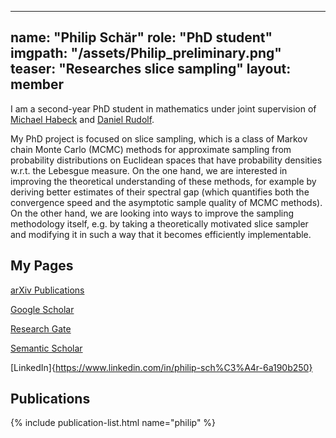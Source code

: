  ---
 name: "Philip Schär"
 role: "PhD student"
 imgpath: "/assets/Philip_preliminary.png"
 teaser: "Researches slice sampling"
 layout: member
 ---

I am a second-year PhD student in mathematics under joint supervision of [Michael Habeck](/microscopic-image-analysis.github.io/team/michael-habeck.md) and [Daniel Rudolf](https://staff.fim.uni-passau.de/~rudolf/).  

My PhD project is focused on slice sampling, which is a class of Markov chain Monte Carlo (MCMC) methods for approximate sampling from probability distributions on Euclidean spaces that have probability densities w.r.t. the Lebesgue measure. On the one hand, we are interested in improving the theoretical understanding of these methods, for example by deriving better estimates of their spectral gap (which quantifies both the convergence speed and the asymptotic sample quality of MCMC methods). On the other hand, we are looking into ways to improve the sampling methodology itself, e.g. by taking a theoretically motivated slice sampler and modifying it in such a way that it becomes efficiently implementable.  

## My Pages

[arXiv Publications](https://arxiv.org/a/schar_p_1.html)  

[Google Scholar](https://scholar.google.com/citations?hl=en&user=tIE_vOQAAAAJ)  

[Research Gate](https://www.researchgate.net/profile/Philip-Schaer)  

[Semantic Scholar](https://www.semanticscholar.org/author/Philip-Schar/2204760249)  

[LinkedIn]{https://www.linkedin.com/in/philip-sch%C3%A4r-6a190b250}

## Publications
{% include publication-list.html name="philip" %}

